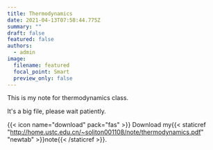 ```yaml
---
title: Thermodynamics
date: 2021-04-13T07:58:44.775Z
summary: ""
draft: false
featured: false
authors:
  - admin
image:
  filename: featured
  focal_point: Smart
  preview_only: false
---
```

This is my note for thermodynamics class.

It's a big file, please wait patiently.

{{< icon name="download" pack="fas" >}} Download my{{< staticref "<http://home.ustc.edu.cn/~soliton001108/note/thermodynamics.pdf>" "newtab" >}}note{{< /staticref >}}.